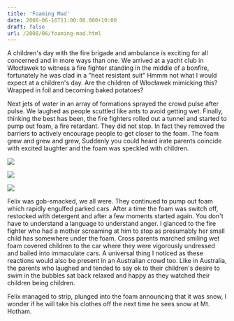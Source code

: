 ```yaml
---
title: 'Foaming Mad'
date: 2008-06-16T11:00:00.000+10:00
draft: false
url: /2008/06/foaming-mad.html
---
```


A children's day with the fire brigade and ambulance is exciting for all concerned and in more ways than one. We arrived at a yacht club in Włocławek to witness a fire fighter standing in the middle of a bonfire, fortunately he was clad in a "heat resistant suit" Hmmm not what I would expect at a children's day. Are the children of Włocławek mimicking this? Wrapped in foil and becoming baked potatoes?  
  
Next jets of water in an array of formations sprayed the crowd pulse after pulse. We laughed as people scuttled like ants to avoid getting wet. Finally, thinking the best has been, the fire fighters rolled out a tunnel and started to pump out foam, a fire retardant. They did not stop. In fact they removed the barriers to actively encourage people to get closer to the foam. The foam grew and grew and grew, Suddenly you could heard irate parents coincide with excited laughter and the foam was speckled with children.  
  
[![](http://bp3.blogger.com/_i63U3ulGoC4/SGZKzHSrRiI/AAAAAAAAACw/RYM0vtPL1_U/s320/polishFoamFun.jpg)](http://bp3.blogger.com/_i63U3ulGoC4/SGZKzHSrRiI/AAAAAAAAACw/RYM0vtPL1_U/s1600-h/polishFoamFun.jpg)  
  
[![](http://bp2.blogger.com/_i63U3ulGoC4/SGZKi5_fHYI/AAAAAAAAACg/5An8kCnIOVU/s320/felixCoveredInFoam.jpg)](http://bp2.blogger.com/_i63U3ulGoC4/SGZKi5_fHYI/AAAAAAAAACg/5An8kCnIOVU/s1600-h/felixCoveredInFoam.jpg)  
  
[![](http://bp3.blogger.com/_i63U3ulGoC4/SGZKqx8gj_I/AAAAAAAAACo/vPLhBp46RKI/s320/tildaInFoam.jpg)](http://bp3.blogger.com/_i63U3ulGoC4/SGZKqx8gj_I/AAAAAAAAACo/vPLhBp46RKI/s1600-h/tildaInFoam.jpg)  
  
Felix was gob-smacked, we all were. They continued to pump out foam which rapidly engulfed parked cars. After a time the foam was switch off, restocked with detergent and after a few moments started again. You don't have to understand a language to understand anger. I glanced to the fire fighter who had a mother screaming at him to stop as presumably her small child has somewhere under the foam. Cross parents marched smiling wet foam covered children to the car where they were vigorously undressed and bailed into immaculate cars. A universal thing I noticed as these reactions would also be present in an Australian crowd too. Like in Australia, the parents who laughed and tended to say ok to their children's desire to swim in the bubbles sat back relaxed and happy as they watched their children being children.  
  
Felix managed to strip, plunged into the foam announcing that it was snow, I wonder if he will take his clothes off the next time he sees snow at Mt. Hotham.